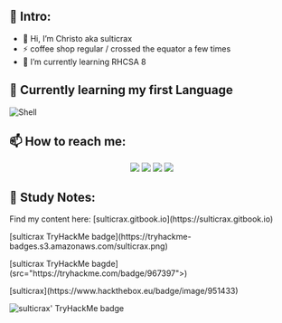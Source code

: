 ## 👋 Intro:
- 🔭 Hi, I’m Christo aka sulticrax
- ⚡ coffee shop regular / crossed the equator a few times
- 🌱 I’m currently learning RHCSA 8

## 🧰 Currently learning my first Language
![Shell](https://img.shields.io/badge/shell-3670A0?style=for-the-badge&logo=shell&logoColor=ffdd54)

## 📫 How to reach me:

<p align='center'> <img src="https://img.shields.io/badge/website-sulticrax.gitbook.io-green?style=for-the-badge"/>
<img src="https://img.shields.io/badge/email-sulticrax@0xfauda.io-orange?style=for-the-badge&logo=proton"/>
<img src="https://img.shields.io/badge/linkedin-christodeale-blue?style=for-the-badge&logo=linkedin"/>
<img src="https://img.shields.io/badge/twitter-sulticrax-lightblue?style=for-the-badge&logo=twitter"/>

## 📝 Study Notes: 

<p>Find my content here: [sulticrax.gitbook.io](https://sulticrax.gitbook.io)</p>
<p>[sulticrax TryHackMe badge](https://tryhackme-badges.s3.amazonaws.com/sulticrax.png)
<p>[sulticrax TryHackMe bagde](src="https://tryhackme.com/badge/967397">)
<p>[sulticrax](https://www.hackthebox.eu/badge/image/951433)</p>

![sulticrax' TryHackMe badge](https://tryhackme-badges.s3.amazonaws.com/sulticrax.png)





  
  
  
<!---
sulticrax/sulticrax is a ✨ special ✨ repository because its `README.md` (this file) appears on your GitHub profile.
You can click the Preview link to take a look at your changes.
--->
